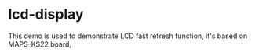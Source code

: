 # lcd-display
This demo is used to demonstrate LCD fast refresh function, it's based on MAPS-KS22 board,
